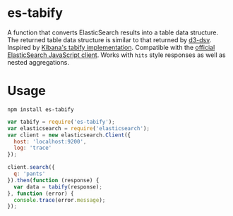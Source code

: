# es-tabify

A function that converts ElasticSearch results into a table data structure. The returned table data structure is similar to that returned by [d3-dsv](https://github.com/d3/d3-dsv). Inspired by [Kibana's tabify implementation](https://github.com/elastic/kibana/blob/master/src/ui/public/agg_response/tabify/tabify.js). Compatible with the [official ElasticSearch JavaScript client](https://www.elastic.co/guide/en/elasticsearch/client/javascript-api/current/quick-start.html). Works with `hits` style responses as well as nested aggregations.

# Usage

`npm install es-tabify`

```js
var tabify = require('es-tabify');
var elasticsearch = require('elasticsearch');
var client = new elasticsearch.Client({
  host: 'localhost:9200',
  log: 'trace'
});

client.search({
  q: 'pants'
}).then(function (response) {
  var data = tabify(response);
}, function (error) {
  console.trace(error.message);
});
```
